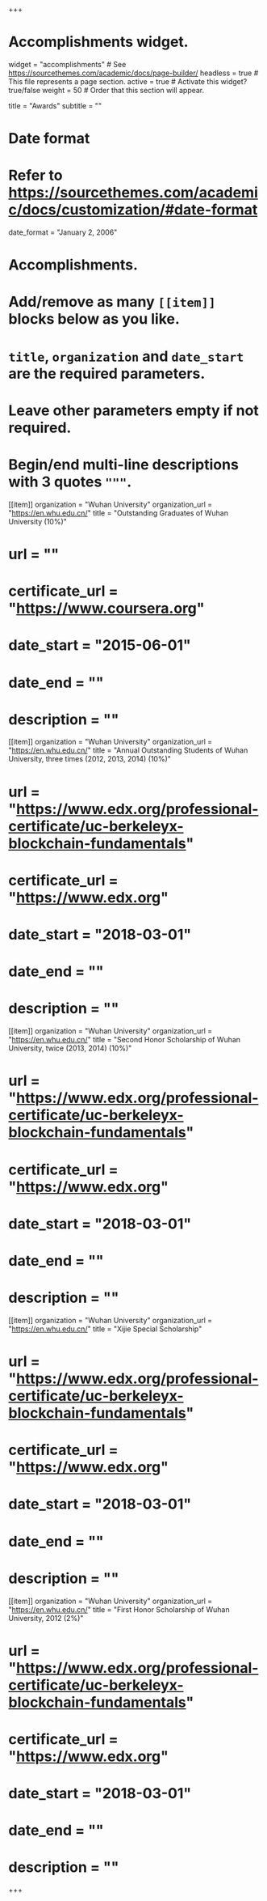 +++
# Accomplishments widget.
widget = "accomplishments"  # See https://sourcethemes.com/academic/docs/page-builder/
headless = true  # This file represents a page section.
active = true  # Activate this widget? true/false
weight = 50  # Order that this section will appear.

title = "Awards"
subtitle = ""

# Date format
#   Refer to https://sourcethemes.com/academic/docs/customization/#date-format
date_format = "January 2, 2006"

# Accomplishments.
#   Add/remove as many `[[item]]` blocks below as you like.
#   `title`, `organization` and `date_start` are the required parameters.
#   Leave other parameters empty if not required.
#   Begin/end multi-line descriptions with 3 quotes `"""`.

[[item]]
  organization = "Wuhan University"
  organization_url = "https://en.whu.edu.cn/"
  title = "Outstanding Graduates of Wuhan University (10%)"
  # url = ""
  # certificate_url = "https://www.coursera.org"
  # date_start = "2015-06-01"
  # date_end = ""
  # description = ""

[[item]]
  organization = "Wuhan University"
  organization_url = "https://en.whu.edu.cn/"
  title = "Annual Outstanding Students of Wuhan University, three times (2012, 2013, 2014) (10%)"
  # url = "https://www.edx.org/professional-certificate/uc-berkeleyx-blockchain-fundamentals"
  # certificate_url = "https://www.edx.org"
  # date_start = "2018-03-01"
  # date_end = ""
  # description = ""
  

[[item]]
  organization = "Wuhan University"
  organization_url = "https://en.whu.edu.cn/"
  title = "Second Honor Scholarship of Wuhan University, twice (2013, 2014) (10%)"
  # url = "https://www.edx.org/professional-certificate/uc-berkeleyx-blockchain-fundamentals"
  # certificate_url = "https://www.edx.org"
  # date_start = "2018-03-01"
  # date_end = ""
  # description = ""

[[item]]
  organization = "Wuhan University"
  organization_url = "https://en.whu.edu.cn/"
  title = "Xijie Special Scholarship"
  # url = "https://www.edx.org/professional-certificate/uc-berkeleyx-blockchain-fundamentals"
  # certificate_url = "https://www.edx.org"
  # date_start = "2018-03-01"
  # date_end = ""
  # description = ""

[[item]]
  organization = "Wuhan University"
  organization_url = "https://en.whu.edu.cn/"
  title = "First Honor Scholarship of Wuhan University, 2012 (2%)"
  # url = "https://www.edx.org/professional-certificate/uc-berkeleyx-blockchain-fundamentals"
  # certificate_url = "https://www.edx.org"
  # date_start = "2018-03-01"
  # date_end = ""
  # description = ""

+++
